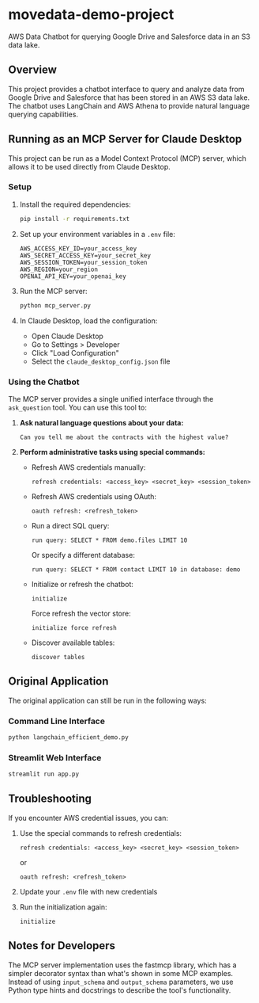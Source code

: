 # movedata-demo-project

AWS Data Chatbot for querying Google Drive and Salesforce data in an S3 data lake.

## Overview

This project provides a chatbot interface to query and analyze data from Google Drive and Salesforce that has been stored in an AWS S3 data lake. The chatbot uses LangChain and AWS Athena to provide natural language querying capabilities.

## Running as an MCP Server for Claude Desktop

This project can be run as a Model Context Protocol (MCP) server, which allows it to be used directly from Claude Desktop.

### Setup

1. Install the required dependencies:
   ```bash
   pip install -r requirements.txt
   ```

2. Set up your environment variables in a `.env` file:
   ```
   AWS_ACCESS_KEY_ID=your_access_key
   AWS_SECRET_ACCESS_KEY=your_secret_key
   AWS_SESSION_TOKEN=your_session_token
   AWS_REGION=your_region
   OPENAI_API_KEY=your_openai_key
   ```

3. Run the MCP server:
   ```bash
   python mcp_server.py
   ```

4. In Claude Desktop, load the configuration:
   - Open Claude Desktop
   - Go to Settings > Developer
   - Click "Load Configuration"
   - Select the `claude_desktop_config.json` file

### Using the Chatbot

The MCP server provides a single unified interface through the `ask_question` tool. You can use this tool to:

1. **Ask natural language questions about your data:**
   ```
   Can you tell me about the contracts with the highest value?
   ```

2. **Perform administrative tasks using special commands:**

   - Refresh AWS credentials manually:
     ```
     refresh credentials: <access_key> <secret_key> <session_token>
     ```

   - Refresh AWS credentials using OAuth:
     ```
     oauth refresh: <refresh_token>
     ```

   - Run a direct SQL query:
     ```
     run query: SELECT * FROM demo.files LIMIT 10
     ```
     
     Or specify a different database:
     ```
     run query: SELECT * FROM contact LIMIT 10 in database: demo
     ```

   - Initialize or refresh the chatbot:
     ```
     initialize
     ```
     
     Force refresh the vector store:
     ```
     initialize force refresh
     ```

   - Discover available tables:
     ```
     discover tables
     ```

## Original Application

The original application can still be run in the following ways:

### Command Line Interface

```bash
python langchain_efficient_demo.py
```

### Streamlit Web Interface

```bash
streamlit run app.py
```

## Troubleshooting

If you encounter AWS credential issues, you can:

1. Use the special commands to refresh credentials:
   ```
   refresh credentials: <access_key> <secret_key> <session_token>
   ```
   or
   ```
   oauth refresh: <refresh_token>
   ```

2. Update your `.env` file with new credentials

3. Run the initialization again:
   ```
   initialize
   ```

## Notes for Developers

The MCP server implementation uses the fastmcp library, which has a simpler decorator syntax than what's shown in some MCP examples. Instead of using `input_schema` and `output_schema` parameters, we use Python type hints and docstrings to describe the tool's functionality.
